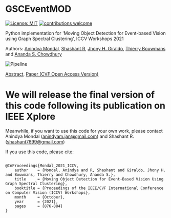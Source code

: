 # GSCEventMOD
[![License: MIT](https://img.shields.io/badge/License-MIT-yellow.svg)](https://opensource.org/licenses/MIT)
[![contributions welcome](https://img.shields.io/badge/contributions-welcome-brightgreen.svg?style=flat)](https://github.com/dwyl/esta/issues)



Python implementation for 'Moving Object Detection for Event-based Vision using Graph Spectral Clustering', ICCV Workshops 2021

Authors: [Anindya Mondal](https://sites.google.com/view/anindyamondal), [Shashant R](https://www.researchgate.net/profile/Shashant-R), [Jhony H. Giraldo](https://sites.google.com/view/jhonygiraldo), [Thierry Bouwmans](https://sites.google.com/site/thierrybouwmans) and [Ananda S. Chowdhury](https://sites.google.com/site/anandachowdhury)

![Pipeline](https://github.com/anindya2001/GSCEventMOD/blob/main/pipeline.png)

[Abstract](https://openaccess.thecvf.com/content/ICCV2021W/GSP-CV/html/Mondal_Moving_Object_Detection_for_Event-Based_Vision_Using_Graph_Spectral_Clustering_ICCVW_2021_paper.html),
[Paper (CVF Open Access Version)](https://openaccess.thecvf.com/content/ICCV2021W/GSP-CV/papers/Mondal_Moving_Object_Detection_for_Event-Based_Vision_Using_Graph_Spectral_Clustering_ICCVW_2021_paper.pdf)

# We will release the final version of this code following its publication on IEEE Xplore

Meanwhile, if you want to use this code for your own work, please contact Anindya Mondal (anindyam.jan@gmail.com) and Shashant R. (shashant7699@gmail.com)

If you use this code, please cite:

```

@InProceedings{Mondal_2021_ICCV,
    author    = {Mondal, Anindya and R, Shashant and Giraldo, Jhony H. and Bouwmans, Thierry and Chowdhury, Ananda S.},
    title     = {Moving Object Detection for Event-Based Vision Using Graph Spectral Clustering},  
    booktitle = {Proceedings of the IEEE/CVF International Conference on Computer Vision (ICCV) Workshops},
    month     = {October},
    year      = {2021},
    pages     = {876-884}
}
```
